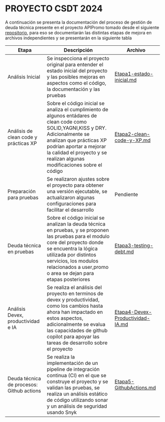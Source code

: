 # PROYECTO CSDT 2024 

A continuación se presenta la documentación del proceso de gestión de deuda técnica 
presente en el proyecto APIPromo tomado desde el siguiente [repositorio](https://github.com/AhmadRiza/APIPromo/tree/master),
para eso se documentarán las distintas etapas de mejora en archivos independientes y se presentarán en la siguiente tabla


| Etapa                                     | Descripción                                                                                                                                                                                                                                                               | Archivo                                                                          |
|-------------------------------------------|---------------------------------------------------------------------------------------------------------------------------------------------------------------------------------------------------------------------------------------------------------------------------|----------------------------------------------------------------------------------|
| Análisis Inicial                          | Se inspecciona el proyecto original para entender el estado inicial del proyecto y las posibles mejoras en aspectos como el código, la documentación y las pruebas                                                                                                        | [Etapa1-estado-inicial.md](resources%2FEtapa1-estado-inicial.md)                 |
| Análisis de clean code y prácticas XP     | Sobre el código inicial se analiza el cumplimiento de algunos entádares de clean code como SOLID,YAGNI,KISS y DRY. Adicionalmente se analizan que prácticas XP podrían aportar a mejorar la calidad el proyecto y se realizan algunas modificaciones sobre el código      | [Etapa2-clean-code-y-XP.md](resources%2FEtapa2-clean-code-y-XP.md)               |
| Preparación para pruebas                  | Se realizaron ajustes sobre el proyecto para obtener una versión ejecutable, se actualizaron algunas configuraciones para facilitar el desarrollo                                                                                                                         | Pendiente                                                                        |
| Deuda técnica en pruebas                  | Sobre el código inicial se analizan la deuda técnica en pruebas, y se proponen las pruebas para el modulo core del proyecto donde se encuentra la lógica utilizada por distintos servicios, los modulos relacionados a user,promo o area se dejan para etapas posteriores | [Etapa3-testing-debt.md](resources%2FEtapa3-testing-debt.md)                     |
| Análisis Devex, productividad e IA        | Se realiza el análisis del proyecto en terminos de devex y productividad, como los cambios hasta ahora han impactado en estos aspectos, adicionalmente se evalua las capacidades de github copilot para apoyar las tareas de desarrollo sobre el proyecto                 | [Etapa4-Devex-Productividad-IA.md](resources%2FEtapa4-Devex-Productividad-IA.md) |
| Deuda técnica de procesos: Github actions | Se realiza la implementación de un pipeline de integración continua (CI) en el que se construye el proyecto y se validan las pruebas, se realiza un análisis estático de código utilizando sonar y un análisis de seguridad usando Snyk                                   | [Etapa5-GithubActions.md](resources%2FEtapa5-GithubActions.md)                   |

